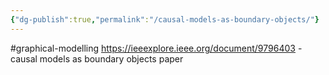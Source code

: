```yaml
---
{"dg-publish":true,"permalink":"/causal-models-as-boundary-objects/"}
---
```


#graphical-modelling 
https://ieeexplore.ieee.org/document/9796403 - causal models as boundary objects paper